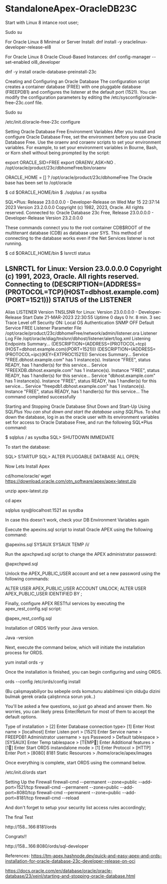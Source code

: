 # StandaloneApex-OracleDB23C

Start with Linux 8 intance root user;

Sudo su


For Oracle Linux 8 Minimal or Server Install:
dnf install -y oraclelinux-developer-release-el8

For Oracle Linux 8 Oracle Cloud-Based Instances:
dnf config-manager --set-enabled ol8_developer 

dnf -y install oracle-database-preinstall-23c


Creating and Configuring an Oracle Database
The configuration script creates a container database (FREE) with one pluggable database (FREEPDB1) and configures the listener at the default port (1521). 
You can modify the configuration parameters by editing the /etc/sysconfig/oracle-free–23c.conf file. 

Sudo su

/etc/init.d/oracle-free-23c configure


Setting Oracle Database Free Environment Variables
After you install and configure Oracle Database Free, set the environment before you use Oracle Database Free. 
Use the oraenv and coraenv scripts to set your environment variables. 
For example, to set your environment variables in Bourne, Bash, or Korn shell without being prompted by the script:


export ORACLE_SID=FREE 
export ORAENV_ASK=NO 
. /opt/oracle/product/23c/dbhomeFree/bin/oraenv

ORACLE_HOME = [] ? /opt/oracle/product/23c/dbhomeFree
The Oracle base has been set to /opt/oracle

$ cd $ORACLE_HOME/bin
$ ./sqlplus / as sysdba


SQL*Plus: Release 23.0.0.0.0 - Developer-Release on Wed Mar 15 22:37:14 2023
Version 23.2.0.0.0
Copyright (c) 1982, 2023, Oracle.  All rights reserved.
Connected to:
Oracle Database 23c Free, Release 23.0.0.0.0 - Developer-Release
Version 23.2.0.0.0


These commands connect you to the root container CDB$ROOT of the multitenant database (CDB) as database user SYS. This method of connecting to the database works even if the Net Services listener is not running. 

$ cd $ORACLE_HOME/bin
$ lsnrctl status

LSNRCTL for Linux: Version 23.0.0.0.0
Copyright (c) 1991, 2023, Oracle. All rights reserved.
Connecting to (DESCRIPTION=(ADDRESS=(PROTOCOL=TCP)(HOST=dbhost.example.com)(PORT=1521)))
STATUS of the LISTENER
------------------------
Alias                     LISTENER
Version                   TNSLSNR for Linux: Version 23.0.0.0.0 - Developer-Release
Start Date                21-MAR-2023 22:30:55
Uptime                    0 days 0 hr. 8 min. 3 sec
Trace Level               off
Security                  ON: Local OS Authentication
SNMP                      OFF
Default Service           FREE
Listener Parameter File /opt/oracle/product/23c/dbhomeFree/network/admin/listener.ora
Listener Log File /opt/oracle/diag/tnslsnr/dbhost/listener/alert/log.xml
Listening Endpoints Summary...
  (DESCRIPTION=(ADDRESS=(PROTOCOL=tcp)(HOST=dbhost.example.com)(PORT=1521)))
  (DESCRIPTION=(ADDRESS=(PROTOCOL=ipc)(KEY=EXTPROC1521)))
Services Summary...
Service "FREE.dbhost.example.com" has 1 instance(s).
  Instance "FREE", status READY, has 1 handler(s) for this service...
Service "FREEXDB.dbhost.example.com" has 1 instance(s).
  Instance "FREE", status READY, has 1 handler(s) for this service...
Service "dbhost.example.com" has 1 instance(s).
  Instance "FREE", status READY, has 1 handler(s) for this service...
Service "freepdb1.dbhost.example.com" has 1 instance(s).
  Instance "FREE", status READY, has 1 handler(s) for this service...
The command completed successfully


Starting and Stopping Oracle Database
Shut Down and Start-Up Using SQL*Plus
You can shut down and start the database using SQL*Plus.
To shut down the database, log in as the oracle user with its environment variables set for access to Oracle Database Free, and run the following SQL*Plus command: 

$ sqlplus / as sysdba
SQL> SHUTDOWN IMMEDIATE

To start the database:

SQL> STARTUP
SQL> ALTER PLUGGABLE DATABASE ALL OPEN;


Now Lets Install Apex

cd/home/oracle/ 
wget https://download.oracle.com/otn_software/apex/apex-latest.zip

unzip apex-latest.zip

cd apex

sqlplus sys@localhost:1521 as sysdba

In case this doesn't work, check your DB Environment Variables again

Execute the apexins.sql script to install Oracle APEX using the following command:

@apexins.sql SYSAUX SYSAUX TEMP /i/


Run the apxchpwd.sql script to change the APEX administrator password:

@apxchpwd.sql


Unlock the APEX_PUBLIC_USER account and set a new password using the following commands:

ALTER USER APEX_PUBLIC_USER ACCOUNT UNLOCK;
ALTER USER APEX_PUBLIC_USER IDENTIFIED BY <password>;

Finally, configure APEX RESTful services by executing the apex_rest_config.sql script:

@apex_rest_config.sql


Installation of ORDS
Verify your Java version.

Java -version


Next, execute the command below, which will initiate the installation process for ORDS.

yum install ords -y


Once the installation is finished, you can begin configuring and using ORDS.

ords --config /etc/ords/config install

(Bu çalışmayabiliyor bu sebeple ords komutunu alabilmesi için olduğu dizini bulmak gerek orada çalıştırınca sorun yok..)

You'll be asked a few questions, so just go ahead and answer them. No worries, you can likely press Enter/Return for most of them to accept the default options.

Type of installation > [2] Enter 
Database connection type> [1] Enter
Host name > [localhost] Enter
Listen port > [1521] Enter
Service name > FREEPDB1
Administrator username > sys
Password > 
Default tablespace > [SYSAUX] Enter
Temp tablespace > [TEMP] Enter
Additional features > [1] Enter
Start ORDS instandalone mode > [1] Enter
Protocol > [HTTP] Enter
Port > [8080] 8181
Static Resources > /home/oracle/apex/images


Once everything is complete, start ORDS using the command below.

/etc/init.d/ords start


Setting Up the Firewall
firewall-cmd --permanent --zone=public --add-port=1521/tcp
firewall-cmd --permanent --zone=public --add-port=8080/tcp
firewall-cmd --permanent --zone=public --add-port=8181/tcp
firewall-cmd --reload

And don't forget to setup your security list access rules accordingly;



The final Test

http://158.***.***.166:8181/ords



Congrats!!

http://158.***.***.166:8080/ords/sql-developer




References:
https://tm-apex.hashnode.dev/quick-and-easy-apex-and-ords-installation-for-oracle-database-23c-developer-release-on-oci

https://docs.oracle.com/en/database/oracle/oracle-database/23/xeinl/starting-and-stopping-oracle-database.html



